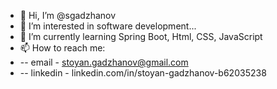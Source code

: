 - 👋 Hi, I’m @sgadzhanov
- 👀 I’m interested in software development...
- 🌱 I’m currently learning Spring Boot, Html, CSS, JavaScript
- 📫 How to reach me: 
- -- email - stoyan.gadzhanov@gmail.com 
- -- linkedin - linkedin.com/in/stoyan-gadzhanov-b62035238

<!---
sgadzhanov/sgadzhanov is a ✨ special ✨ repository because its `README.md` (this file) appears on your GitHub profile.
You can click the Preview link to take a look at your changes.
--->
